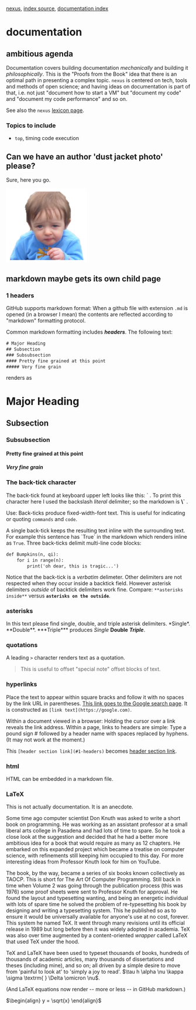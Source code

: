 [nexus](https://robfatland.github.io/nexus), [index source](https://github.com/robfatland/nexus/blob/gh-pages/index.md), 
[documentation index](https://github.com/robfatland/nexus/blob/gh-pages/documentation/index.md)


# documentation


## ambitious agenda


Documentation covers building documentation *mechanically* and building it *philosophically*. This 
is the "Proofs from the Book" idea that there is an optimal path in presenting a complex
topic. `nexus` is centered on tech, tools and methods of open science; and having ideas on documentation
is part of that, i.e. not just "document how to start a VM" but "document my code" and "document
my code performance" and so on.


See also the `nexus` [lexicon page](https://github.com/robfatland/nexus/blob/gh-pages/lexicon.md). 


### Topics to include


* `top`, timing code execution

## Can we have an author 'dust jacket photo' please?


Sure, here you go.


<img src="../assets/img/author.png"
     alt="the author in a contemplative moment"
     width="220"
     style="float: center; margin-right: 10px;" />



## markdown maybe gets its own child page

### 1 headers


GitHub supports markdown format: When a github file with extension `.md` is opened 
(in a browser I mean) the contents are reflected according to "markdown" formatting protocol.


Common markdown formatting includes ***headers***. The following text:

```
# Major Heading
## Subsection
### Subsubsection
#### Pretty fine grained at this point
##### Very fine grain
```

renders as

# Major Heading
## Subsection
### Subsubsection
#### Pretty fine grained at this point
##### Very fine grain



### The back-tick character 


The back-tick found at keyboard upper left looks like this: \` .
To print this character here I used the backslash *literal* delimiter; so the markdown is **\\\`**  . 


Use: Back-ticks produce fixed-width-font text. This is useful for indicating or quoting `commands` and 
`code`. 


A single back-tick keeps the resulting text inline with the surrounding text. For example this sentence has \`True\` in the markdown which renders inline as `True`. 
Three back-ticks delimit multi-line code blocks:


```
def Bumpkins(n, qi):
    for i in range(n):
        print('oh dear, this is tragic...')
```

Notice that the back-tick is a *verbatim* delimeter. Other delimiters are not respected when they occur 
inside a backtick field. However asterisk delimiters *outside* of backtick delimiters work fine. Compare:
`**asterisks inside**` versus **`asterisks on the outside`**. 


### asterisks


In this text please find single, double, and triple asterisk delimiters. 
\*Single\*. \*\*Double\*\*. \*\*\*Triple\*\*\* produces *Single* **Double** ***Triple***. 


### quotations


A leading `>` character renders text as a quotation. 


> This is useful to offset "special note" offset blocks of text. 


### hyperlinks 


Place the text to appear within square bracks and follow it with no spaces by the link URL 
in parentheses. [This link goes to the Google search page](https://google.com). It
is constructed as `[link text](https://google.com)`. 


Within a document viewed in a browser: Holding the cursor over a link reveals the link address.
Within a page, links to headers are simple: Type a pound sign \# followed by
a header name with spaces replaced by hyphens. (It may not work at the moment.)


This `[header section link](#1-headers)` becomes [header section link](#1-headers).



### html


HTML can be embedded in a markdown file.


### LaTeX


This is not actually documentation. It is an anecdote.


Some time ago computer scientist Don Knuth was asked to write a short book on programming. 
He was working as an assistant professor at a small liberal arts college in Pasadena and 
had lots of time to spare. So he took a close look at the suggestion and decided that he had 
a better more ambitious idea for a book that would require as many as 12 chapters. He 
embarked on this expanded project which became a treatise on computer science, with refinements
still keeping him occupied to this day. For more interesting ideas from Professor Knuth 
look for him on YouTube. 


The book, by the way, became a series of six books known collectively as TAOCP. This is short 
for The Art Of Computer Programming. Still back in time when Volume 2 was going through 
the publication process (this was 1976) some proof sheets were sent to Professor Knuth for 
approval. He found the layout and typesetting wanting, and being an energetic individual 
with lots of spare time he solved the problem of re-typesetting his book by designing and 
writing a typesetting system. This he published so as to ensure it would be universally available 
for anyone's use at no cost, forever. This system he named TeX. It went through
many revisions until its official release in 1989 but long before then it was widely adopted
in academia. TeX was also over time augmented by a content-oriented *wrapper* called LaTeX 
that used TeX under the hood.


TeX and LaTeX have been used to typeset thousands of books, hundreds of thousands
of academic articles, many thousands of dissertations and theses (including mine), 
and so on; all driven by a simple desire to move from 'painful to look at' to 
'simply a joy to read'. $\tau h \alpha \nu \kappa \sigma \textrm{ } \Delta \omicron \nu$.



(And LaTeX equations now render -- more or less -- in GitHub markdown.)


$\begin{align}
y = \sqrt{x}
\end{align}$


